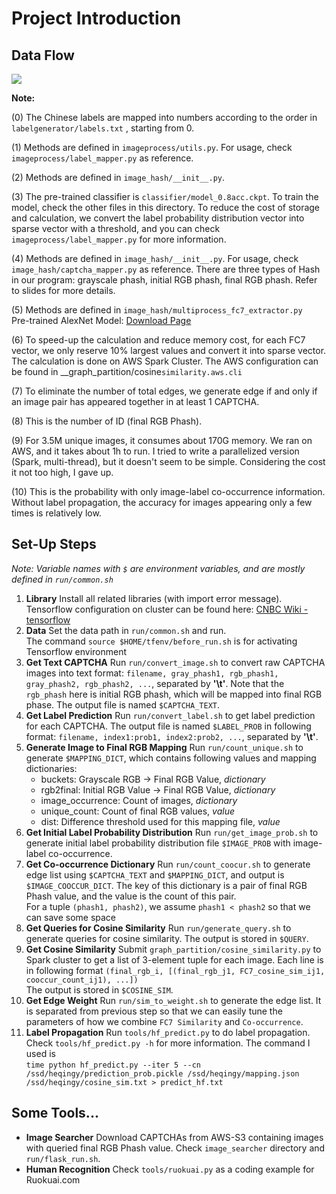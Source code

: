 Project Introduction
========

Data Flow
----
![](DATA_FLOW.png)

**Note:**

(0) The Chinese labels are mapped into numbers according to the order in `labelgenerator/labels.txt` , starting from 0.


(1) Methods are defined in `imageprocess/utils.py`. For usage, check `imageprocess/label_mapper.py` as reference.
  
(2) Methods are defined in `image_hash/__init__.py`. 

(3) The pre-trained classifier is `classifier/model_0.8acc.ckpt`. To train the model, check the other files in this directory. To reduce the cost of storage and calculation, we convert the label probability distribution vector into sparse vector with a threshold, and you can check `imageprocess/label_mapper.py` for more information. 

(4) Methods are defined in `image_hash/__init__.py`. For usage, check `image_hash/captcha_mapper.py` as reference. There are three types of Hash in our program: grayscale phash, initial RGB phash, final RGB phash. Refer to slides for more details.

(5) Methods are defined in `image_hash/multiprocess_fc7_extractor.py`  
Pre-trained AlexNet Model: [Download Page](https://github.com/BVLC/caffe/tree/master/models/bvlc_reference_caffenet)

(6) To speed-up the calculation and reduce memory cost, for each FC7 vector, we only reserve 10% largest values and convert it into sparse vector. The calculation is done on AWS Spark Cluster. The AWS configuration can be found in __graph_partition/cosine`similarity.aws.cli` 

(7) To eliminate the number of total edges, we generate edge if and only if an image pair has appeared together in at least 1 CAPTCHA.

(8) This is the number of ID (final RGB Phash). 

(9) For 3.5M unique images, it consumes about 170G memory. We ran on AWS, and it takes about 1h to run. I tried to write a parallelized version (Spark, multi-thread), but it doesn't seem to be simple. Considering the cost it not too high, I gave up.

(10) This is the probability with only image-label co-occurrence information. Without label propagation, the accuracy for images appearing only a few times is relatively low.

Set-Up Steps
---
_Note: Variable names with `$` are environment variables, and are mostly defined in `run/common.sh`_

1. __Library__ Install all related libraries (with import error message). Tensorflow configuration on cluster can be found here: [CNBC Wiki - tensorflow](https://github.com/leelabcnbc/lab-wiki/wiki/how-to-use-CNBC-cluster#theano--tensorflow)
2. __Data__ Set the data path in `run/common.sh` and run.   
The command `source $HOME/tfenv/before_run.sh` is for activating Tensorflow environment
3. __Get Text CAPTCHA__ Run `run/convert_image.sh` to convert raw CAPTCHA images into text format: 
`filename, gray_phash1, rgb_phash1, gray_phash2, rgb_phash2, ...`, separated by __'\t'__. Note that the `rgb_phash` here is initial RGB phash, which will be mapped into final RGB phase.
The output file is named `$CAPTCHA_TEXT`.
4. __Get Label Prediction__ Run `run/convert_label.sh` to get label prediction for each CAPTCHA. The output file is named `$LABEL_PROB` in following format:
`filename, index1:prob1, index2:prob2, ...`, separated by __'\t'__.
5. __Generate Image to Final RGB Mapping__ Run `run/count_unique.sh` to generate `$MAPPING_DICT`, which contains following values and mapping dictionaries:  
    * buckets: Grayscale RGB -> Final RGB Value, *dictionary*
    * rgb2final: Initial RGB Value -> Final RGB Value, *dictionary*
    * image_occurrence: Count of images, *dictionary*
    * unique_count: Count of final RGB values, *value*
    * dist: Difference threshold used for this mapping file, *value*
6. __Get Initial Label Probability Distribution__ Run `run/get_image_prob.sh` to generate initial label probability distribution file `$IMAGE_PROB` with image-label co-occurrence.
7. __Get Co-occurrence Dictionary__ Run `run/count_coocur.sh` to generate edge list using `$CAPTCHA_TEXT` and `$MAPPING_DICT`, and output is `$IMAGE_COOCCUR_DICT`. The key of this dictionary is a pair of final RGB Phash value, and the value is the count of this pair.   
For a tuple `(phash1, phash2)`, we assume `phash1 < phash2` so that we can save some space
8. __Get Queries for Cosine Similarity__ Run `run/generate_query.sh` to generate queries for cosine similarity. The output is stored in `$QUERY`.
9. __Get Cosine Similarity__ Submit `graph_partition/cosine_similarity.py` to Spark cluster to get a list of 3-element tuple for each image. Each line is in following format
`(final_rgb_i, [(final_rgb_j1, FC7_cosine_sim_ij1, cooccur_count_ij1), ...])`  
The output is stored in `$COSINE_SIM`.
10. __Get Edge Weight__ Run `run/sim_to_weight.sh` to generate the edge list. It is separated from previous step so that we can easily tune the parameters of how we combine `FC7 Similarity` and `Co-occurrence`.
11. __Label Propagation__ Run `tools/hf_predict.py` to do label propagation. Check `tools/hf_predict.py -h` for more information. The command I used is  
`time python hf_predict.py --iter 5 --cn /ssd/heqingy/prediction_prob.pickle /ssd/heqingy/mapping.json /ssd/heqingy/cosine_sim.txt > predict_hf.txt`


Some Tools...
--------
* __Image Searcher__ Download CAPTCHAs from AWS-S3 containing images with queried final RGB Phash value. Check `image_searcher` directory and `run/flask_run.sh`.
* __Human Recognition__ Check `tools/ruokuai.py` as a coding example for Ruokuai.com